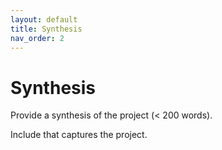 ```yaml
---
layout: default
title: Synthesis
nav_order: 2
---
```


# Synthesis

Provide a synthesis of the project (< 200 words).

Include that captures the project.
